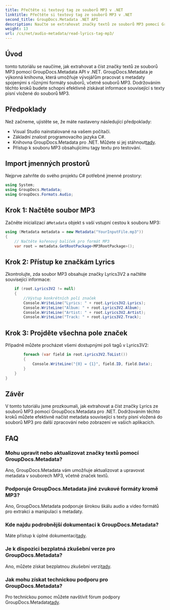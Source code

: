 ```yaml
---
title: Přečtěte si textový tag ze souborů MP3 v .NET
linktitle: Přečtěte si textový tag ze souborů MP3 v .NET
second_title: GroupDocs.Metadata .NET API
description: Naučte se extrahovat značky textů ze souborů MP3 pomocí GroupDocs.Metadata pro .NET. Postupujte podle našeho podrobného návodu.
weight: 13
url: /cs/net/audio-metadata/read-lyrics-tag-mp3/
---
```

## Úvod
tomto tutoriálu se naučíme, jak extrahovat a číst značky textů ze souborů MP3 pomocí GroupDocs.Metadata API v .NET. GroupDocs.Metadata je výkonná knihovna, která umožňuje vývojářům pracovat s metadaty spojenými s různými formáty souborů, včetně souborů MP3. Dodržováním těchto kroků budete schopni efektivně získávat informace související s texty písní vložené do souborů MP3.
## Předpoklady
Než začneme, ujistěte se, že máte nastaveny následující předpoklady:
- Visual Studio nainstalované na vašem počítači.
- Základní znalost programovacího jazyka C#.
-  Knihovna GroupDocs.Metadata pro .NET. Můžete si jej stáhnout[tady](https://releases.groupdocs.com/metadata/net/).
- Přístup k souboru MP3 obsahujícímu tagy textu pro testování.

## Import jmenných prostorů
Nejprve zahrňte do svého projektu C# potřebné jmenné prostory:
```csharp
using System;
using GroupDocs.Metadata;
using GroupDocs.Formats.Audio;
```
## Krok 1: Načtěte soubor MP3
 Začněte inicializací a`Metadata` objekt s vaší vstupní cestou k souboru MP3:
```csharp
using (Metadata metadata = new Metadata("YourInputFile.mp3"))
{
    // Načtěte kořenový balíček pro formát MP3
    var root = metadata.GetRootPackage<MP3RootPackage>();
```
## Krok 2: Přístup ke značkám Lyrics
Zkontrolujte, zda soubor MP3 obsahuje značky Lyrics3V2 a načtěte související informace:
```csharp
    if (root.Lyrics3V2 != null)
    {
        //Výstup konkrétních polí značek
        Console.WriteLine("Lyrics: " + root.Lyrics3V2.Lyrics);
        Console.WriteLine("Album: " + root.Lyrics3V2.Album);
        Console.WriteLine("Artist: " + root.Lyrics3V2.Artist);
        Console.WriteLine("Track: " + root.Lyrics3V2.Track);
```
## Krok 3: Projděte všechna pole značek
Případně můžete procházet všemi dostupnými poli tagů v Lyrics3V2:
```csharp
        foreach (var field in root.Lyrics3V2.ToList())
        {
            Console.WriteLine("{0} = {1}", field.ID, field.Data);
        }
    }
}
```

## Závěr
V tomto tutoriálu jsme prozkoumali, jak extrahovat a číst značky Lyrics ze souborů MP3 pomocí GroupDocs.Metadata pro .NET. Dodržováním těchto kroků můžete efektivně načíst metadata související s texty písní vložená do souborů MP3 pro další zpracování nebo zobrazení ve vašich aplikacích.

## FAQ
### Mohu upravit nebo aktualizovat značky textů pomocí GroupDocs.Metadata?
Ano, GroupDocs.Metadata vám umožňuje aktualizovat a upravovat metadata v souborech MP3, včetně značek textů.
### Podporuje GroupDocs.Metadata jiné zvukové formáty kromě MP3?
Ano, GroupDocs.Metadata podporuje širokou škálu audio a video formátů pro extrakci a manipulaci s metadaty.
### Kde najdu podrobnější dokumentaci k GroupDocs.Metadata?
 Máte přístup k úplné dokumentaci[tady](https://tutorials.groupdocs.com/metadata/net/).
### Je k dispozici bezplatná zkušební verze pro GroupDocs.Metadata?
 Ano, můžete získat bezplatnou zkušební verzi[tady](https://releases.groupdocs.com/).
### Jak mohu získat technickou podporu pro GroupDocs.Metadata?
 Pro technickou pomoc můžete navštívit fórum podpory GroupDocs.Metadata[tady](https://forum.groupdocs.com/c/metadata/14).